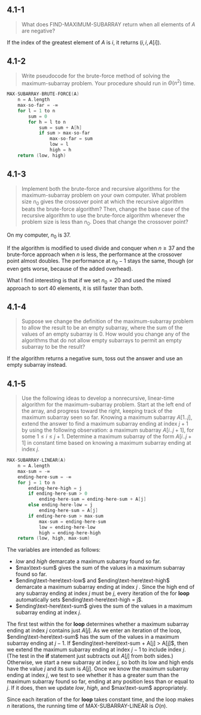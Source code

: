 ## 4.1-1

> What does $\text{FIND-MAXIMUM-SUBARRAY}$ return when all elements of $A$ are negative?

If the index of the greatest element of $A$ is  $i$, it returns $(i, i, A[i])$.

## 4.1-2

> Write pseudocode for the brute-force method of solving the maximum-subarray problem. Your procedure should run in $\Theta(n^2)$ time.

```cpp
MAX-SUBARRAY-BRUTE-FORCE(A)
    n = A.length
    max-so-far = -∞
    for l = 1 to n
        sum = 0
        for h = l to n
            sum = sum + A[h]
            if sum > max-so-far
                max-so-far = sum
                low = l
                high = h
    return (low, high)
```

## 4.1-3

> Implement both the brute-force and recursive algorithms for the maximum-subarray problem on your own computer. What problem size $n_0$ gives the crossover point at which the recursive algorithm beats the brute-force algorithm? Then, change the base case of the recursive algorithm to use the brute-force algorithm whenever the problem size is less than $n_0$. Does that change the crossover point?

On my computer, $n_0$ is $37$.

If the algorithm is modified to used divide and conquer when $n \ge 37$ and the brute-force approach when $n$ is less, the performance at the crossover point almost doubles. The performance at $n_0 - 1$ stays the same, though (or even gets worse, because of the added overhead).

What I find interesting is that if we set $n_0 = 20$ and used the mixed approach to sort $40$ elements, it is still faster than both.

## 4.1-4

> Suppose we change the definition of the maximum-subarray problem to allow the result to be an empty subarray, where the sum of the values of an empty subarray is $0$. How would you change any of the algorithms that do not allow empty subarrays to permit an empty subarray to be the result?

If the algorithm returns a negative sum, toss out the answer and use an empty subarray instead.

## 4.1-5

> Use the following ideas to develop a nonrecursive, linear-time algorithm for the maximum-subarray problem. Start at the left end of the array, and progress toward the right, keeping track of the maximum subarray seen so far. Knowing a maximum subarray $A[1..j]$, extend the answer to find a maximum subarray ending at index $j + 1$ by using the following observation: a maximum subarray $A[i..j + 1]$, for some $1 \le i \le j + 1$. Determine a maximum subarray of the form $A[i..j + 1]$ in constant time based on knowing a maximum subarray ending at index $j$.

```cpp
MAX-SUBARRAY-LINEAR(A)
    n = A.length
    max-sum = -∞
    ending-here-sum = -∞
    for j = 1 to n
        ending-here-high = j
        if ending-here-sum > 0
            ending-here-sum = ending-here-sum + A[j]
        else ending-here-low = j
            ending-here-sum = A[j]
        if ending-here-sum > max-sum
            max-sum = ending-here-sum
            low = ending-here-low
            high = ending-here-high
    return (low, high, max-sum)
```

The variables are intended as follows:

- $low$ and $high$ demarcate a maximum subarray found so far.
- $max\text-sum$ gives the sum of the values in a maximum subarray found so far.
- $ending\text-here\text-low$ and $ending\text-here\text-high$ demarcate a maximum subarray ending at index $j$ . Since the high end of any subarray ending at index $j$ must be $j$, every iteration of the for **loop** automatically sets $ending\text-here\text-high = j$.
- $ending\text-here\text-sum$ gives the sum of the values in a maximum subarray ending at index $j$.

The first test within the for **loop** determines whether a maximum subarray ending at index $j$ contains just $A[j]$. As we enter an iteration of the loop, $ending\text-here\text-sum$ has the sum of the values in a maximum subarray ending at $j - 1$. If $ending\text-here\text-sum + A[j] > A[j]$, then we extend the maximum subarray ending at index $j - 1$ to include index $j$. (The test in the **if** statement just subtracts out $A[j]$ from both sides.) Otherwise, we start a new subarray at index $j$, so both its low and high ends have the value $j$ and its sum is $A[j]$. Once we know the maximum subarray ending at index $j$, we test to see whether it has a greater sum than the maximum subarray found so far, ending at any position less than or equal to $j$. If it does, then we update $low$, $high$, and $max\text-sum$ appropriately.

Since each iteration of the for **loop** takes constant time, and the loop makes $n$ iterations, the running time of $\text{MAX-SUBARRAY-LINEAR}$ is $O(n)$.
